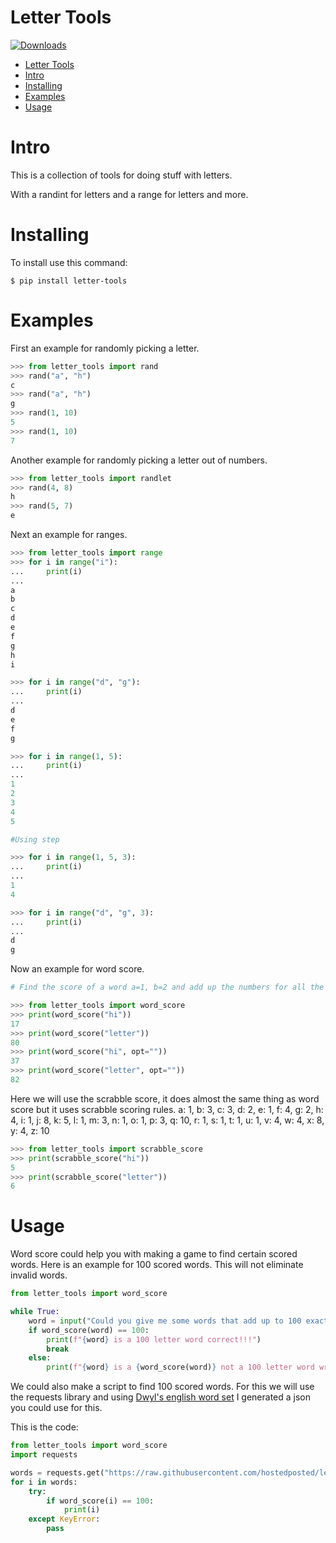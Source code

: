 

# Letter Tools
[![Downloads](https://pepy.tech/badge/letter-tools/month)](https://pepy.tech/project/letter-tools)

- [Letter Tools](#letter-tools)
- [Intro](#intro)
- [Installing](#installing)
- [Examples](#examples)
- [Usage](#usage)


# Intro

This is a collection of tools for doing stuff with letters.

With a randint for letters and a range for letters and more.

# Installing
To install use this command:
```shell
$ pip install letter-tools
```

# Examples
First an example for randomly picking a letter.
```py
>>> from letter_tools import rand
>>> rand("a", "h")
c
>>> rand("a", "h")
g
>>> rand(1, 10)
5
>>> rand(1, 10)
7
```
Another example for randomly picking a letter out of numbers.

```py
>>> from letter_tools import randlet
>>> rand(4, 8)
h
>>> rand(5, 7)
e
```

Next an example for ranges.

```py
>>> from letter_tools import range
>>> for i in range("i"):
...     print(i)
...
a
b
c
d
e
f
g
h
i

>>> for i in range("d", "g"):
...     print(i)
...
d
e
f
g

>>> for i in range(1, 5):
...     print(i)
...
1
2
3
4
5

#Using step

>>> for i in range(1, 5, 3):
...     print(i)
...
1
4

>>> for i in range("d", "g", 3):
...     print(i)
...
d
g
```

Now an example for word score.

```py
# Find the score of a word a=1, b=2 and add up the numbers for all the letters

>>> from letter_tools import word_score
>>> print(word_score("hi")) 
17
>>> print(word_score("letter"))       
80
>>> print(word_score("hi", opt="")) 
37  
>>> print(word_score("letter", opt="")) 
82  
```

Here we will use the scrabble score, it does almost the same thing as word score but it uses scrabble scoring rules.  a: 1, b: 3, c: 3, d: 2, e: 1, f: 4, g: 2, h: 4, i: 1, j: 8, k: 5, l: 1, m: 3, n: 1, o: 1, p: 3, q: 10, r: 1, s: 1, t: 1, u: 1, v: 4, w: 4, x: 8, y: 4, z: 10
```py
>>> from letter_tools import scrabble_score
>>> print(scrabble_score("hi")) 
5   
>>> print(scrabble_score("letter")) 
6   
```

# Usage

Word score could help you with making a game to find certain scored words. Here is an example for 100 scored words. This will not eliminate invalid words.

```py
from letter_tools import word_score

while True:
    word = input("Could you give me some words that add up to 100 exactly?\na=1, b=2 and so on\n")
    if word_score(word) == 100:
        print(f"{word} is a 100 letter word correct!!!")
        break
    else:
        print(f"{word} is a {word_score(word)} not a 100 letter word wrong.")
```

We could also make a script to find 100 scored words.
For this we will use the requests library and using [Dwyl's english word set](https://github.com/dwyl/english-words) I generated a json you could use for this.

This is the code:

```py
from letter_tools import word_score
import requests

words = requests.get("https://raw.githubusercontent.com/hostedposted/letter-tools/master/words.json").json()
for i in words:
    try:
        if word_score(i) == 100:
            print(i)
    except KeyError:
        pass
```